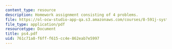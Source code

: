 ```yaml
---
content_type: resource
description: Homework assignment consisting of 4 problems.
file: https://ol-ocw-studio-app-qa.s3.amazonaws.com/courses/8-591j-systems-biology-fall-2004/761c71a8f6fff615cc4e862eab7e5997_ps4.pdf
file_type: application/pdf
resourcetype: Document
title: ps4.pdf
uid: 761c71a8-f6ff-f615-cc4e-862eab7e5997
---
```

